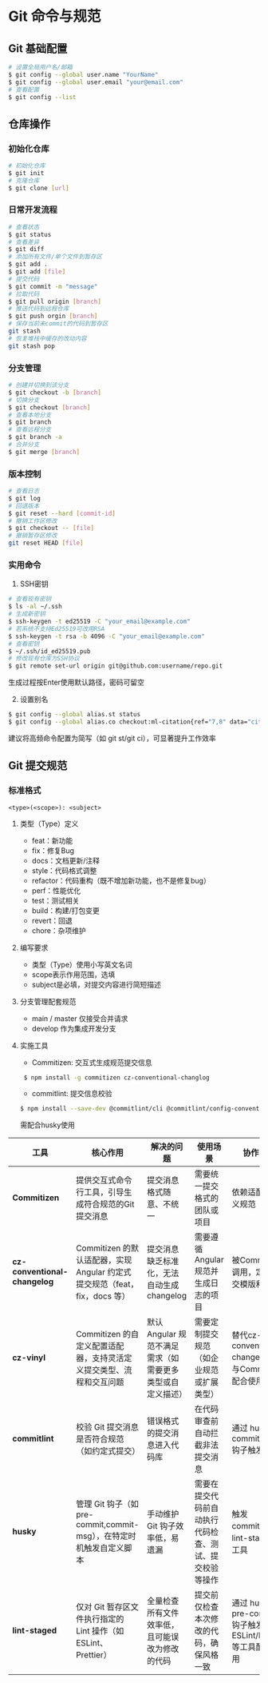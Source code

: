 # Git 命令与规范

## Git 基础配置

```bash
# 设置全局用户名/邮箱
$ git config --global user.name "YourName"
$ git config --global user.email "your@email.com"
# 查看配置
$ git config --list
```

## 仓库操作

### 初始化仓库

```bash
# 初始化仓库
$ git init
# 克隆仓库
$ git clone [url]
```

### 日常开发流程

```bash
# 查看状态
$ git status
# 查看差异
$ git diff
# 添加所有文件/单个文件到暂存区
$ git add .
$ git add [file]
# 提交代码
$ git commit -m "message"
# 拉取代码
$ git pull origin [branch]
# 推送代码到远程仓库
$ git push orgin [branch]
# 保存当前未commit的代码到暂存区
git stash
# 恢复堆栈中缓存的改动内容
git stash pop
```

### 分支管理

```bash
# 创建并切换到该分支
$ git checkout -b [branch]
# 切换分支
$ git checkout [branch]
# 查看本地分支
$ git branch
# 查看远程分支
$ git branch -a
# 合并分支
$ git merge [branch]
```

### 版本控制

```bash
# 查看日志
$ git log
# 回退版本
$ git reset --hard [commit-id]
# 撤销工作区修改
$ git checkout -- [file]
# 撤销暂存区修改
git reset HEAD [file]
```

### 实用命令

1. SSH密钥

```bash
# 查看现有密钥
$ ls -al ~/.ssh
# 生成新密钥
$ ssh-keygen -t ed25519 -C "your_email@example.com"
# 若系统不支持Ed25519可改用RSA
$ ssh-keygen -t rsa -b 4096 -C "your_email@example.com"
# 查看密钥
$ ~/.ssh/id_ed25519.pub
# 修改现有仓库为SSH协议
$ git remote set-url origin git@github.com:username/repo.git

```

生成过程按Enter使用默认路径，密码可留空

2. 设置别名

```bash
$ git config --global alias.st status
$ git config --global alias.co checkout:ml-citation{ref="7,8" data="citationList"}
```

建议将高频命令配置为简写（如 git st/git ci），可显著提升工作效率

## Git 提交规范

### 标准格式

```text
<type>(<scope>): <subject>
```

1. 类型（Type）定义

   - feat：新功能
   - fix：修复Bug
   - docs：文档更新/注释
   - style：代码格式调整
   - refactor：代码重构（既不增加新功能，也不是修复bug）
   - perf：性能优化
   - test：测试相关
   - build：构建/打包变更
   - revert：回退
   - chore：杂项维护

2. 编写要求

   - 类型（Type）使用小写英文名词
   - scope表示作用范围，选填
   - subject是必填，对提交内容进行简短描述

3. 分支管理配套规范

   - main / master 仅接受合并请求
   - develop 作为集成开发分支

4. 实施工具

   - Commitizen: 交互式生成规范提交信息

   ```bash
    $ npm install -g commitizen cz-conventional-changlog
   ```

   - commitlint: 提交信息校验

   ```bash
   $ npm install --save-dev @commitlint/cli @commitlint/config-conventional

   ```

   需配合husky使用

| 工具                          | 核心作用                                                                   | 解决的问题                                                | 使用场景                                               | 协作关系                                                             |
| ----------------------------- | -------------------------------------------------------------------------- | --------------------------------------------------------- | ------------------------------------------------------ | -------------------------------------------------------------------- |
| **Commitizen**                | 提供交互式命令行工具，引导生成符合规范的Git提交消息                        | 提交消息格式随意、不统一                                  | 需要统一提交格式的团队或项目                           | 依赖适配器定义规范                                                   |
| **cz-conventional-changelog** | Commitizen 的默认适配器，实现 Angular 约定式提交规范（feat，fix，docs 等） | 提交消息缺乏标准化，无法自动生成 changelog                | 需要遵循 Angular 规范并生成日志的项目                  | 被Commitizen 调用，定义提交模版和规范                                |
| **cz-vinyl**                  | Commitizen 的自定义配置适配器，支持灵活定义提交类型、流程和交互问题        | 默认 Angular 规范不满足需求（如需要更多类型或自定义描述） | 需要定制提交规范（如企业规范或扩展类型）               | 替代cz-conventional-changelog，与Commitizen 配合使用                 |
| **commitlint**                | 校验 Git 提交消息是否符合规范（如约定式提交）                              | 错误格式的提交消息进入代码库                              | 在代码审查前自动拦截非法提交消息                       | 通过 husky 的 commit-msg 钩子触发校验                                |
| **husky**                     | 管理 Git 钩子（如 pre-commit,commit-msg），在特定时机触发自定义脚本        | 手动维护 Git 钩子效率低，易遗漏                           | 需要在提交代码前自动执行代码检查、测试、提交校验等操作 | 触发 commitlint 和 lint-staged 等工具                                |
| **lint-staged**               | 仅对 Git 暂存区文件执行指定的 Lint 操作（如 ESLint、Prettier）             | 全量检查所有文件效率低，且可能误改为修改的代码            | 提交前仅检查本次修改的代码，确保风格一致               | 通过 husky 的 pre-commit 钩子触发，与 ESLint/Prettier 等工具配合使用 |
